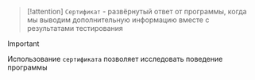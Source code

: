 
> [!attention] 
> `Сертификат` - развёрнутый ответ от программы, когда мы выводим дополнительную информацию вместе с результатами тестирования

> [!important] 
> Использование `сертификата` позволяет исследовать поведение программы


